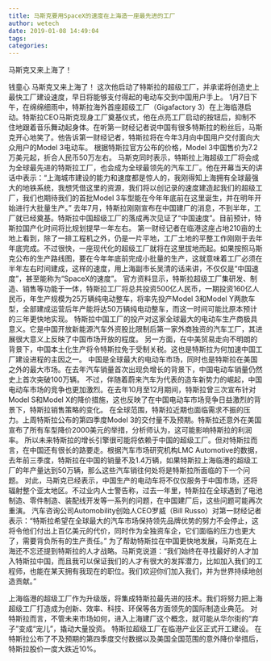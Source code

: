 ```yaml
---
title: 马斯克要用SpaceX的速度在上海造一座最先进的工厂
author: wetech
date: 2019-01-08 14:49:04
tags: 
categories: 
---
```

马斯克又来上海了！
<!-- more -->
钱童心
马斯克又来上海了！
这次他启动了特斯拉的超级工厂，并承诺将创造史上最快工厂建设速度，早日将能够支付得起的电动车交到中国用户手上。
1月7日下午，在绵绵细雨中，特斯拉海外首座超级工厂（Gigafactory 3）在上海临港启动。特斯拉CEO马斯克现身工厂奠基仪式，他在点亮工厂启动的按钮后，抑制不住地跟着音乐舞动起身体。在听第一财经记者说中国有很多特斯拉的粉丝后，马斯克开心地笑了。他告诉第一财经记者，特斯拉将在今年3月向中国用户交付面向大众用户的Model 3电动车。
根据特斯拉官方公布的价格，Model 3中国售价为7.2万美元起，折合人民币50万左右。
马斯克同时表示，特斯拉上海超级工厂将会成为全球最先进的特斯拉工厂，也会成为全球最领先的汽车工厂。他在开幕当天的讲话中表示：“上海城市建设的能力和速度都是惊人的，我刚得知上海拥有全球最强大的地铁系统，我想凭借这里的资源，我们将以创记录的速度建造起我们的超级工厂，我们也期待我们的首批Model 3车型能在今年年底前在这里诞生，并在明年开始进行大批量生产。”
去年7月，特斯拉刚刚宣布在中国建厂的消息，不到半年，工厂就已经奠基。特斯拉中国超级工厂的落成再次见证了“中国速度”。目前预计，特斯拉国产化时间将比规划提早一年左右。
第一财经记者在临港这座占地210亩的土地上看到，除了一排工程机之外，仍是一片平地，工厂土地的平整工作刚刚于去年年底完成。不过很快，一座现代化的超级工厂就将在这里拔地而起。如果按照马斯克公布的生产路线图，要在今年年底前完成小批量的生产，这就意味着工厂必须在半年左右时间建成，这样的速度，用上海副市长吴清的话来讲，不仅仅是“中国速度”，甚至能称为“SpaceX的速度”。
官方资料显示，特斯拉超级工厂集研发、制造、销售等功能于一体，特斯拉工厂将总共投资500亿人民币，一期投资160亿人民币，年生产规模为25万辆纯电动整车，将率先投产Model 3和Model Y两款车型，全部建成运营后年产能将达50万辆纯电动整车，而这一时间可能比原本预计的三年更快地实现。
特斯拉中国工厂的投产对这家全球最大的电动车生产商极具意义。它是中国开放新能源汽车外资股比限制后第一家外商独资的汽车工厂，其进展很大意义上反映了中国市场开放的程度。
另一方面，在中美贸易走向不明朗的背景下，中国本土化生产将令特斯拉免于受制关税。这也是特斯拉为何加速中国工厂建设进程的主因之一。
中国是全球最大的电动车市场，同时也是特斯拉在美国之外的最大市场。在去年汽车销量首次出现负增长的背景下，中国电动车销量仍然史上首次突破100万辆。
不过，伴随着蔚来汽车为代表的造车新势力的崛起，中国电动车市场的竞争也更加激烈。在去年10月至12月期间，特斯拉曾三次宣布针对Model S和Model X的降价措施，这也反映了在中国电动车市场竞争日益激烈的背景下，特斯拉销售策略的变化。
在全球范围，特斯拉近期也面临需求不振的压力。上周特斯拉公布的第四季度Model 3的交付量不及预期。特斯拉还意外在美国宣布了所有车型降价2000美元的举措，分析师认为，这可能影响特斯拉的利润率。
所以未来特斯拉的增长引擎很可能将依赖于中国的超级工厂。但对特斯拉而言，在中国还有很长的路要走。根据汽车市场研究机构LMC Automotive的数据，去年前三季度，特斯拉在中国的销量不及1.4万辆，如果特斯拉上海临港的超级工厂的年产量达到50万辆，那么这些汽车销往何处将是特斯拉所面临的下一个问题。
对此，马斯克已经表示，中国生产的电动车将不仅仅服务于中国市场，还将辐射整个亚太地区。不过业内人士警告称，过去一年里，特斯拉在全球遇到了电池制造、零件制造、装配线开发等一系列的问题，在中国建厂后，这些问题可能再次重演。
汽车咨询公司Automobility创始人CEO罗威（Bill Russo）对第一财经记者表示：“特斯拉希望在全球最大的汽车市场保持领先品牌优势的努力不会停止，这将令他们付出上百亿美元的代价，同时作为全独资车企，它们面临的压力也更大了，需要背负所有的生产责任。”
为了帮助特斯拉在中国更快地发展，马斯克在上海还不忘还提到特斯拉的人才战略。马斯克说道：“我们始终在寻找最好的人才加入特斯拉中国，而且我可以保证我们的人才有很大的发挥潜力，比如加入我们的工程师，也能在某天拥有我现在的职位。我们欢迎你们加入我们，并为世界持续地创造贡献。”
 
 
上海临港的超级工厂作为升级版，将集成特斯拉最先进的技术。我们将努力把上海超级工厂打造成为创新、效率、科技、环保等各方面领先的国际制造业典范。
对特斯拉而言，不管未来市场如何，进入上海建厂这个概念，就可能从华尔街的“弃子”变成“宠儿”，撬动大量投资。
特斯拉超级工厂在临港产业区正式开工建设。
在特斯拉公布了不及预期的第四季度交付数据以及美国全国范围的意外降价举措后，特斯拉股价一度大跌近10%。
